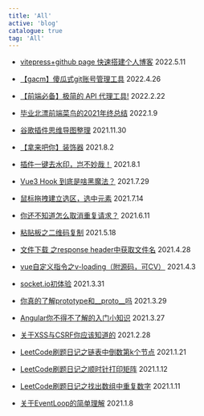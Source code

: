 ```yaml
---
title: 'All'
active: 'blog'
catalogue: true
tag: 'All'
---
```

- [vitepress+github page 快速搭建个人博客](./Vuejs/libs/vitepress) <Tag>2022.5.11</Tag>

- [【gacm】傻瓜式git账号管理工具](./Tool/libs/gacm) <Tag>2022.4.26</Tag>

- [【前端必备】极简的 API 代理工具!](./Tool/libs/apiProxy) <Tag>2022.2.22</Tag>

- [毕业北漂前端菜鸟的2021年终总结](./InformalEssay/libs/2021) <Tag>2022.1.9</Tag>

- [谷歌插件思维导图整理](./Tool/libs/chrome) <Tag>2021.11.30</Tag>

- [【拿来吧你】装饰器](./Javascript/libs/decorator) <Tag>2021.8.2</Tag>

- [插件一键去水印，岂不妙哉！](./Tool/libs/clear) <Tag>2021.8.1</Tag>

- [Vue3 Hook 到底是啥黑魔法？](./Vuejs/libs/vueHook) <Tag>2021.7.29</Tag>

- [鼠标拖拽建立选区，选中元素](./Vuejs/libs/select) <Tag>2021.7.14</Tag>

- [你还不知道怎么取消重复请求？](./Javascript/libs/axios) <Tag>2021.6.11</Tag>

- [粘贴板之二维码复制](./Javascript/libs/copy-code) <Tag>2021.5.18</Tag>

- [文件下载 之response header中获取文件名](./Javascript/libs/response-header) <Tag>2021.4.28</Tag>

- [vue自定义指令之v-loading（附源码，可CV）](./Vuejs/libs/loadong) <Tag>2021.4.3</Tag>

- [socket.io初体验](./Nodejs/libs/socket) <Tag>2021.3.31</Tag>

- [你真的了解prototype和__proto__吗](./Javascript/libs/prototype) <Tag>2021.3.29</Tag>

- [Angular你不得不了解的入门小知识](./Javascript/libs/angular) <Tag>2021.3.27</Tag>

- [关于XSS与CSRF你应该知道的](./Javascript/libs/csrf) <Tag>2021.2.28</Tag>

- [LeetCode刷题日记之链表中倒数第k个节点](./Javascript/libs/leetcode-list) <Tag>2021.1.21</Tag>

- [LeetCode刷题日记之顺时针打印矩阵](./Javascript/libs/leetcode-rect) <Tag>2021.1.12</Tag>

- [LeetCode刷题日记之找出数组中重复数字](./Javascript/libs/leetcode-num) <Tag>2021.1.11</Tag>

- [关于EventLoop的简单理解](./Javascript/libs/eventLoop) <Tag>2021.1.8</Tag>
